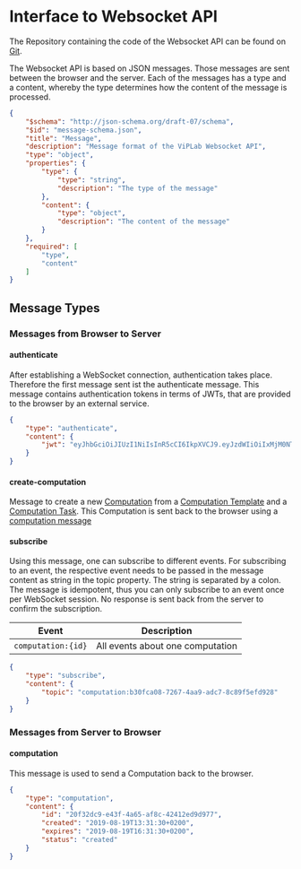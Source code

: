 # Interface to Websocket API

The Repository containing the code of the Websocket API can be found on [Git](https://github.com/VirtualProgrammingLab/viplab-websocket-api).

The Websocket API is based on JSON messages. 
Those messages are sent between the browser and the server. 
Each of the messages has a type and a content, whereby the type determines how the content of the message is processed. 

``` json title="JSON Message"
{
    "$schema": "http://json-schema.org/draft-07/schema",
    "$id": "message-schema.json",
    "title": "Message",
    "description": "Message format of the ViPLab Websocket API",
    "type": "object",
    "properties": {
        "type": {
            "type": "string",
            "description": "The type of the message"
        },
        "content": {
            "type": "object",
            "description": "The content of the message"
        }
    },
    "required": [
        "type",
        "content"
    ]
}
```

## Message Types

### Messages from Browser to Server

#### authenticate

After establishing a WebSocket connection, authentication takes place. 
Therefore the first message sent ist the authenticate message. 
This message contains authentication tokens in terms of JWTs, that are provided to the browser by an external service. 

``` json title="authenticate Message Example"
{
    "type": "authenticate",
    "content": {
        "jwt": "eyJhbGciOiJIUzI1NiIsInR5cCI6IkpXVCJ9.eyJzdWIiOiIxMjM0NTY3ODkwIiwibmFtZSI6IkpvaG4gRG9lIiwiaWF0IjoxNTE2MjM5MDIyfQ.SflKxwRJSMeKKF2QT4fwpMeJf36POk6yJV_adQssw5c"
    }
}
```

#### create-computation

Message to create a new [Computation](../viplab3.0/computation.md) from a [Computation Template](../viplab3.0/computation_template.md) and a [Computation Task](../viplab3.0/computation_task.md). 
This Computation is sent back to the browser using a [computation message](#computation)

#### subscribe

Using this message, one can subscribe to different events. 
For subscribing to an event, the respective event needs to be passed in the message content as string in the topic property. 
The string is separated by a colon. 
The message is idempotent, thus you can only subscribe to an event once per WebSocket session. 
No response is sent back from the server to confirm the subscription.

| Event | Description |
| ----- | ----------- |
| `computation:{id}` | All events about one computation |

``` json title="subscribe Message Example"
{
    "type": "subscribe",
    "content": {
        "topic": "computation:b30fca08-7267-4aa9-adc7-8c89f5efd928"
    }
}
```

### Messages from Server to Browser

#### computation

This message is used to send a Computation back to the browser.

``` json title="computation Message Example"
{
    "type": "computation",
    "content": {
        "id": "20f32dc9-e43f-4a65-af8c-42412ed9d977",
        "created": "2019-08-19T13:31:30+0200",
        "expires": "2019-08-19T16:31:30+0200",
        "status": "created"
    }
}
```